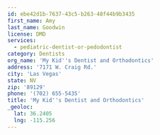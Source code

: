 ```yaml
---
id: ebe42d1b-7637-43c5-b263-48f44b9b3435
first_name: Amy
last_name: Goodwin
license: DMD
services:
  - pediatric-dentist-or-pedodontist
category: Dentists
org_name: 'My Kid''s Dentist and Orthodontics'
address: '7171 W. Craig Rd.'
city: 'Las Vegas'
state: NV
zip: '89129'
phone: '(702) 655-5435'
title: 'My Kid''s Dentist and Orthodontics'
_geoloc:
  lat: 36.2405
  lng: -115.256
---
```

